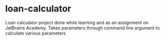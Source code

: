 # loan-calculator
Loan calculator project done while learning and as an assignment on JetBrains Academy.
Takes parameters through command line argument to calculate various parameters

